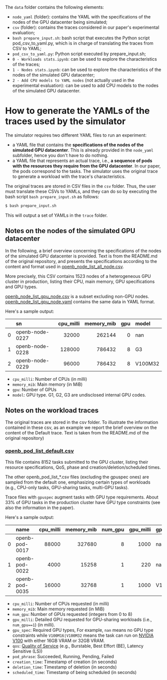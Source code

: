 The ```data``` folder contains the following elements:

- ```node_yaml``` (folder): contains the YAML with the specifications of the nodes of the GPU datacenter being simulated;
- ```csv``` (folder): contains the traces considered in our paper's experimental evaluation;
- ```bash prepare_input.sh```: bash script that executes the Python script pod_csv_to_yaml.py, which is in charge of translating the traces from CSV to YAML;
- ```pod_csv_to_yaml.py```: Python script executed by prepare_input.sh;
- ```0 - Workloads stats.ipynb```: can be used to explore the characteristics of the traces;
- ```1 - Nodes stats.ipynb```: can be used to explore the characteristics of the nodes of the simulated GPU datacenter;
- ```2 - Add CPU models to YAML nodes``` (not actually used in the experimental evaluation): can be used to add CPU models to the nodes of the simulated GPU datacenter.


# How to generate the YAMLs of the traces used by the simulator

The simulator requires two different YAML files to run an experiment:

- a YAML file that contains the **specifications of the nodes of the simulated GPU datacenter**. This is already provided in the ```node_yaml``` subfolder, hence you don't have to do nothing.
- a YAML file that represents an actual trace, i.e., **a sequence of pods with the resources they require from the GPU datacenter**. In our paper, the pods correspond to the tasks. The simulator uses the original trace to generate a workload with the trace's characteristics.

The original traces are stored in CSV files in the ```csv``` folder. Thus, the user must translate these CSVs to YAMLs, and they can do so by executing the bash script ```bash prepare_input.sh``` as follows:

```bash
$ bash prepare_input.sh
```

This will output a set of YAMLs in the ```trace``` folder.


## Notes on the nodes of the simulated GPU datacenter

In the following, a brief overview concerning the specifications of the nodes of the simulated GPU datacenter is provided. Text is from the README.md of the original repository, and presents the specifications according to the content and format used in [openb_node_list_all_node.csv](./csv/openb_node_list_all_node.csv).

More precisely, this CSV contains 1523 nodes of a heterogeneous GPU cluster in production, listing their CPU, main memory, GPU specifications and GPU types.

[openb_node_list_gpu_node.csv](./csv/openb_node_list_gpu_node.csv) is a subset excluding non-GPU nodes. 
[openb_node_list_gpu_node.yaml](./node_yaml/openb_node_list_gpu_node.yaml) contains the same data in YAML format.

Here's a sample output:

|    | sn              |   cpu_milli |   memory_mib |   gpu | model   |
|---:|:----------------|------------:|-------------:|------:|:--------|
|  0 | openb-node-0227 |       32000 |       262144 |     0 | nan     |
|  1 | openb-node-0228 |      128000 |       786432 |     8 | G3      |
|  2 | openb-node-0229 |       96000 |       786432 |     8 | V100M32 |

- `cpu_milli`: Number of CPUs (in milli)
- `memory_mib`: Main memory (in MiB)
- `gpu`: Number of GPUs
- `model`: GPU type. G1, G2, G3 are undisclosed internal GPU codes.


## Notes on the workload traces

The original traces are stored in the csv folder. To illustrate the information contained in these csv, as an example we report the brief overview on the content of the Default trace. Text is taken from the README.md of the original repository)

### [openb_pod_list_default.csv](./csv/openb_pod_list_default.csv)

This file contains 8152 tasks submitted to the GPU cluster, listing their resource specifications, QoS, phase and creation/deletion/scheduled times. 

The other openb_pod_list_*.csv files (excluding the gpuspec ones) are sampled from the default one, emphasizing certain types of workloads (e.g., CPU-only tasks, GPU-sharing tasks, multi-GPU tasks).

Trace files with `gpuspec` augment tasks with GPU type requirements. About 33% of GPU tasks in the production cluster have GPU type constraints (see also the information in the paper).

Here's a sample output:

|    | name           |   cpu_milli |   memory_mib |   num_gpu |   gpu_milli | gpu_spec        | qos       | pod_phase   |   creation_time |   deletion_time |   scheduled_time |
|---:|:---------------|------------:|-------------:|----------:|------------:|:----------------|:----------|:------------|----------------:|----------------:|-----------------:|
|  0 | openb-pod-0017 |       88000 |       327680 |         8 |        1000 | nan             | Burstable | Succeeded   |         9437497 |        10769854 |          9437497 |
|  1 | openb-pod-0022 |        4000 |        15258 |         1 |         220 | nan             | BE        | Running     |         9679175 |         9973826 |          9679175 |
|  2 | openb-pod-0035 |       16000 |        32768 |         1 |        1000 | V100M16\|V100M32 | LS        | Running     |         9967058 |         9968575 |          9967063 |

- `cpu_milli`: Number of CPUs requested (in milli)
- `memory_mib`: Main memory requested (in MiB)
- `num_gpu`: Number of GPUs requested (integers from 0 to 8)
- `gpu_milli`: Detailed GPU requested for GPU-sharing workloads (i.e., `num_gpu==1`) (in milli).
- `gpu_spec`: Required GPU types, For example, `nan` means no GPU type constraints while `V100M16|V100M32` means the task can run on [NVIDIA V100](https://www.nvidia.com/en-us/data-center/v100/) with either 16GB VRAM or 32GB VRAM.
- `qos`: [Quality of Service](https://kubernetes.io/docs/concepts/workloads/pods/pod-qos/) (e.g., Burstable, Best Effort (BE), Latency Sensitive (LS))
- `pod_phrase`: Succeeded, Running, Pending, Failed
- `creation_time`: Timestamp of creation (in seconds)
- `deletion_time`: Timestamp of deletion (in seconds)
- `scheduled_time`: Timestamp of being scheduled (in seconds)
